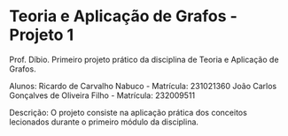 # Teoria e Aplicação de Grafos - Projeto 1
Prof. Díbio.
Primeiro projeto prático da disciplina de Teoria e Aplicação de Grafos. 

Alunos:
Ricardo de Carvalho Nabuco - Matrícula: 231021360
João Carlos Gonçalves de Oliveira Filho - Matrícula: 232009511

Descrição:
O projeto consiste na aplicação prática dos conceitos lecionados durante o primeiro módulo da disciplina.
